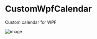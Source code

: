 # CustomWpfCalendar
Custom calendar for WPF


![image](https://user-images.githubusercontent.com/6562956/205692560-88228305-20d4-4724-8065-49289cce7bea.png)

